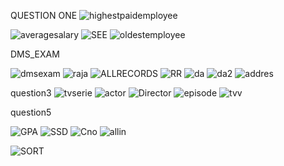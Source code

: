 QUESTION ONE
![highestpaidemployee](https://github.com/shanitahgithub/database_examination/assets/142230234/3cf5a7c7-ab97-453c-a856-ba9b74a93b8f)

![averagesalary](https://github.com/shanitahgithub/database_examination/assets/142230234/0e7c1c05-d9ff-4109-a9d7-7ccc1edfb4eb)
![SEE](https://github.com/shanitahgithub/database_examination/assets/142230234/528fc490-a210-415b-b1aa-6bb748275531)
![oldestemployee](https://github.com/shanitahgithub/database_examination/assets/142230234/34b68896-8455-4a9e-a9d4-5705d33d58c3)

DMS_EXAM

![dmsexam](https://github.com/shanitahgithub/database_examination/assets/142230234/0acee989-e1bf-41fa-b157-aa5f86c6e72f)
![raja](https://github.com/shanitahgithub/database_examination/assets/142230234/8e9e150b-94f8-40f7-bcab-f9015fb5a72e)
![ALLRECORDS](https://github.com/shanitahgithub/database_examination/assets/142230234/e6069e82-8c76-4de4-be8d-4a44018ee0eb)
![RR](https://github.com/shanitahgithub/database_examination/assets/142230234/65b7aa44-5705-42b0-97bb-579f9471a3f1)
![da](https://github.com/shanitahgithub/database_examination/assets/142230234/fa4c43e5-8c81-4bcf-a6cb-b6b61cd86ddd)
![da2](https://github.com/shanitahgithub/database_examination/assets/142230234/c4ad8384-4aab-49a5-a5ab-fc30738fd759)
![addres](https://github.com/shanitahgithub/database_examination/assets/142230234/ba9186dd-5130-41db-9b4d-a928248c1e26)


question3
![tvserie](https://github.com/shanitahgithub/database_examination/assets/142230234/4fc24951-c77a-4d78-a0c0-16e3d06f78d2)
![actor](https://github.com/shanitahgithub/database_examination/assets/142230234/5cef4625-7d07-4cf7-8f02-4f7eb3624f4c)
![Director](https://github.com/shanitahgithub/database_examination/assets/142230234/22545c54-8044-4c1d-9d5f-d77a1e22d15a)
![episode](https://github.com/shanitahgithub/database_examination/assets/142230234/4c9619bb-c6a2-4397-b0ac-aa827a4a9500)
![tvv](https://github.com/shanitahgithub/database_examination/assets/142230234/b27c5676-c83f-4090-81b0-2f6653767d5e)

question5

![GPA](https://github.com/shanitahgithub/database_examination/assets/142230234/d1acfa54-9401-4f47-9dec-78dedcf488fd)
![SSD](https://github.com/shanitahgithub/database_examination/assets/142230234/c4e46b31-3d84-4486-9dfa-4777c584e711)
![Cno](https://github.com/shanitahgithub/database_examination/assets/142230234/ecc37dd5-0e0b-46a8-88e3-063a70c0762b)
![allin](https://github.com/shanitahgithub/database_examination/assets/142230234/7de14972-7af8-4402-9aed-1a928c186a16)

![SORT](https://github.com/shanitahgithub/database_examination/assets/142230234/783c168b-ba10-4da8-b20d-b4a14c586fee)
